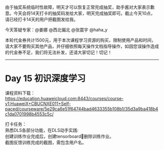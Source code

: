 由于抽奖系统临时性故障，明天才可以恢复正常完成抽奖，助手酱对大家表示歉意。今天会将14天打卡的抽奖码发给大家，明天完成抽奖即可。截止今天10点，请已经打卡14天的用户把截图发给我。

今天答疑专家：@姜娜 @西北偏北 @张震宇 @haha_y

本轮代金券共计1500元，用于本次课程学习资源的购买，限制使用产品和时间，请大家不要购买其他产品，并仔细依照每天操作文档指导操作，如因您误操作造成的代金券不足，我们将无法补发，还请大家切记！切记！
 
------------------
# Day 15 初识深度学习

课程资料下载：   
https://education.huaweicloud.com:8443/courses/course-v1:HuaweiX+CBUCNXE011+Self-paced/courseware/5e29ca6e51f64744bad4633355b108b1/35d3a9ba418b4c1da0701998b4553c5c/

打卡任务：   
熟悉DLS各部分功能，在DLS动手实践:    
创建训练作业完成后，创建tensorboard删除训练作业。  
截图反馈训练完成的截图，需包含用户名。 




